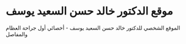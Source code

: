 # موقع الدكتور خالد حسن السعيد يوسف
الموقع الشخصي للدكتور خالد حسن السعيد يوسف - أخصائي أول جراحة العظام والمفاصل
